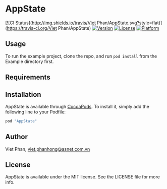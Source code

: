 # AppState

[![CI Status](http://img.shields.io/travis/Viet Phan/AppState.svg?style=flat)](https://travis-ci.org/Viet Phan/AppState)
[![Version](https://img.shields.io/cocoapods/v/AppState.svg?style=flat)](http://cocoapods.org/pods/AppState)
[![License](https://img.shields.io/cocoapods/l/AppState.svg?style=flat)](http://cocoapods.org/pods/AppState)
[![Platform](https://img.shields.io/cocoapods/p/AppState.svg?style=flat)](http://cocoapods.org/pods/AppState)

## Usage

To run the example project, clone the repo, and run `pod install` from the Example directory first.

## Requirements

## Installation

AppState is available through [CocoaPods](http://cocoapods.org). To install
it, simply add the following line to your Podfile:

```ruby
pod "AppState"
```

## Author

Viet Phan, viet.phanhong@asnet.com.vn

## License

AppState is available under the MIT license. See the LICENSE file for more info.
